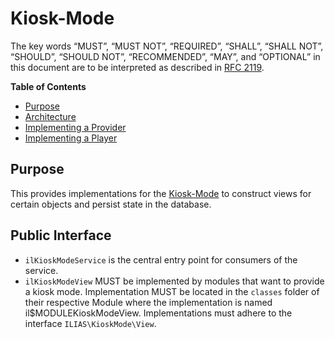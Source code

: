 # Kiosk-Mode

The key words “MUST”, “MUST NOT”, “REQUIRED”, “SHALL”, “SHALL NOT”, “SHOULD”,
“SHOULD NOT”, “RECOMMENDED”, “MAY”, and “OPTIONAL” in this document are to be
interpreted as described in [RFC 2119](https://www.ietf.org/rfc/rfc2119.txt).

**Table of Contents**
* [Purpose](#purpose)
* [Architecture](#architecture)
* [Implementing a Provider](#implementing-a-provider)
* [Implementing a Player](#implementing-a-player)

## Purpose

This provides implementations for the [Kiosk-Mode](../../src/KioskMode/README.md) to
construct views for certain objects and persist state in the database.

## Public Interface

* `ilKioskModeService` is the central entry  point for consumers of the service.
* `ilKioskModeView` MUST be implemented by modules that want to provide a kiosk
  mode. Implementation MUST be located in the `classes` folder of their respective
  Module where the implementation is named il$MODULEKioskModeView. Implementations
  must adhere to the interface `ILIAS\KioskMode\View`.

